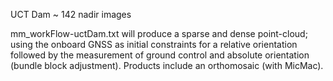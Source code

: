 UCT Dam ~ 142 nadir images

mm_workFlow-uctDam.txt will produce a sparse and dense point-cloud; using the onboard GNSS as initial constraints for a relative orientation followed by the measurement of ground control and absolute orientation (bundle block adjustment). Products include an orthomosaic (with MicMac).
